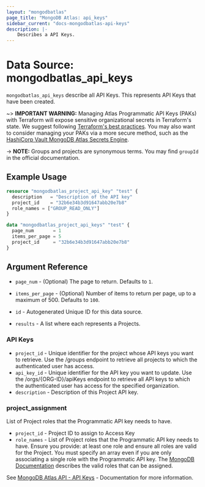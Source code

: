 ```yaml
---
layout: "mongodbatlas"
page_title: "MongoDB Atlas: api_keys"
sidebar_current: "docs-mongodbatlas-api-keys"
description: |-
    Describes a API Keys.
---
```


# Data Source: mongodbatlas_api_keys

`mongodbatlas_api_keys` describe all API Keys. This represents API Keys that have been created.

~> **IMPORTANT WARNING:** Managing Atlas Programmatic API Keys (PAKs) with Terraform will expose sensitive organizational secrets in Terraform's state. We suggest following [Terraform's best practices](https://developer.hashicorp.com/terraform/language/state/sensitive-data). You may also want to consider managing your PAKs via a more secure method, such as the [HashiCorp Vault MongoDB Atlas Secrets Engine](https://developer.hashicorp.com/vault/docs/secrets/mongodbatlas).

-> **NOTE:** Groups and projects are synonymous terms. You may find `groupId` in the official documentation.

## Example Usage

```terraform
resource "mongodbatlas_project_api_key" "test" {
  description   = "Description of the API key"
  project_id    = "32b6e34b3d91647abb20e7b8"
  role_names = ["GROUP_READ_ONLY"]
}

data "mongodbatlas_project_api_keys" "test" {
  page_num       = 1
  items_per_page = 5
  project_id     = "32b6e34b3d91647abb20e7b8"
}
```

## Argument Reference
* `page_num` - (Optional)  	The page to return. Defaults to `1`.
* `items_per_page` - (Optional) Number of items to return per page, up to a maximum of 500. Defaults to `100`.


* `id` - Autogenerated Unique ID for this data source.
* `results` - A list where each represents a Projects.


### API Keys

* `project_id` - Unique identifier for the project whose API keys you want to retrieve. Use the /groups endpoint to retrieve all projects to which the authenticated user has access.
* `api_key_id` - Unique identifier for the API key you want to update. Use the /orgs/{ORG-ID}/apiKeys endpoint to retrieve all API keys to which the authenticated user has access for the specified organization.
* `description` -	Description of this Project API key.

### project_assignment
List of Project roles that the Programmatic API key needs to have.

* `project_id` -  Project ID to assign to Access Key
* `role_names` -  List of Project roles that the Programmatic API key needs to have. Ensure you provide: at least one role and ensure all roles are valid for the Project. You must specify an array even if you are only associating a single role with the Programmatic API key. The [MongoDB Documentation](https://www.mongodb.com/docs/atlas/reference/user-roles/#project-roles) describes the valid roles that can be assigned.
 
  
See [MongoDB Atlas API - API Keys](https://www.mongodb.com/docs/atlas/reference/api/projectApiKeys/get-all-apiKeys-in-one-project/) - Documentation for more information.
